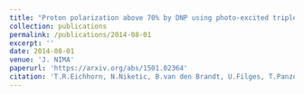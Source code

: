 ```yaml
---
title: "Proton polarization above 70% by DNP using photo-excited triplet states, a first step towards a broadband neutron spin filter"
collection: publications
permalink: /publications/2014-08-01
excerpt: ''
date: 2014-08-01
venue: 'J. NIMA'
paperurl: 'https://arxiv.org/abs/1501.02364'
citation: 'T.R.Eichhorn, N.Niketic, B.van den Brandt, U.Filges, T.Panzner, E.Rantsiou, W.Th.Wenckebach, P.Hautle (2014); <i>J. NIMA</i>; 754'
---
```

